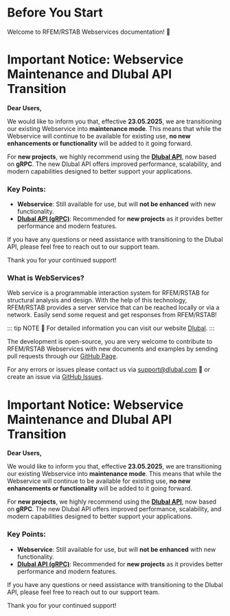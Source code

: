 # Before You Start

Welcome to RFEM/RSTAB Webservices documentation! :book:

# Important Notice: Webservice Maintenance and Dlubal API Transition

**Dear Users,**

We would like to inform you that, effective **23.05.2025**, we are transitioning our existing Webservice into **maintenance mode**. This means that while the Webservice will continue to be available for existing use, **no new enhancements or functionality** will be added to it going forward.

For **new projects**, we highly recommend using the **[Dlubal API](https://www.dlubal.com/en/solutions/dlubal-api/dlubal-api-ii)**, now based on **gRPC**. The new Dlubal API offers improved performance, scalability, and modern capabilities designed to better support your applications.

### Key Points:
- **Webservice**: Still available for use, but will **not be enhanced** with new functionality.
- **[Dlubal API (gRPC)](https://www.dlubal.com/en/solutions/dlubal-api/dlubal-api-ii)**: Recommended for **new projects** as it provides better performance and modern features.

If you have any questions or need assistance with transitioning to the Dlubal API, please feel free to reach out to our support team.

Thank you for your continued support!


### What is WebServices? 

Web service is a programmable interaction system for RFEM/RSTAB for structural analysis and design. With the help of this technology, RFEM/RSTAB provides a server service that can be reached locally or via a network. Easily send some request and get responses from RFEM/RSTAB!

::: tip NOTE 🚩
For detailed information you can visit our website [Dlubal](https://www.dlubal.com/en/solutions/online-services/webservice-and-api).
:::

The development is open-source, you are very welcome to contribute to RFEM/RSTAB Webservices with new documents and examples by sending pull requests through our [GitHub Page](https://github.com/Dlubal-Software).

For any errors or issues please contact us via support@dlubal.com :e-mail: or create an issue via [GitHub Issues](https://github.com/Dlubal-Software/RFEM_Python_Client/issues).


# Important Notice: Webservice Maintenance and Dlubal API Transition

**Dear Users,**

We would like to inform you that, effective **23.05.2025**, we are transitioning our existing Webservice into **maintenance mode**. This means that while the Webservice will continue to be available for existing use, **no new enhancements or functionality** will be added to it going forward.

For **new projects**, we highly recommend using the **[Dlubal API](https://www.dlubal.com/en/solutions/dlubal-api/dlubal-api-ii)**, now based on **gRPC**. The new Dlubal API offers improved performance, scalability, and modern capabilities designed to better support your applications.

### Key Points:
- **Webservice**: Still available for use, but will **not be enhanced** with new functionality.
- **[Dlubal API (gRPC)](https://www.dlubal.com/en/solutions/dlubal-api/dlubal-api-ii)**: Recommended for **new projects** as it provides better performance and modern features.

If you have any questions or need assistance with transitioning to the Dlubal API, please feel free to reach out to our support team.

Thank you for your continued support!